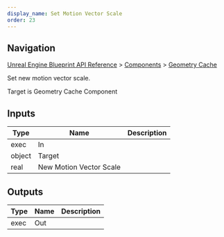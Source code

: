 ```yaml
---
display_name: Set Motion Vector Scale
order: 23
---
```

## Navigation

[Unreal Engine Blueprint API Reference](https://dev.epicgames.com/documentation/en-us/unreal-engine/BlueprintAPI) > [Components](https://dev.epicgames.com/documentation/en-us/unreal-engine/BlueprintAPI/Components) > [Geometry Cache](https://dev.epicgames.com/documentation/en-us/unreal-engine/BlueprintAPI/Components/GeometryCache)

Set new motion vector scale.

Target is Geometry Cache Component

## Inputs

| Type | Name | Description |
| --- | --- | --- |
| exec | In |  |
| object | Target |  |
| real | New Motion Vector Scale |  |

## Outputs

| Type | Name | Description |
| --- | --- | --- |
| exec | Out |  |
